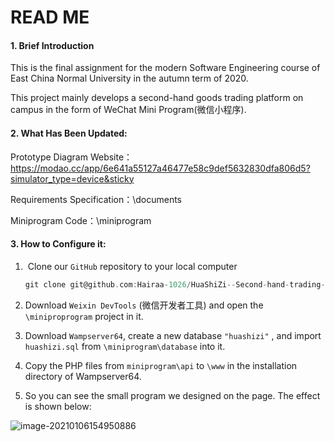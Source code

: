 # READ ME
#### 1. Brief Introduction 

This is the final assignment for the modern Software Engineering course of East China Normal University in the autumn term of 2020.

This project mainly develops a second-hand goods trading platform on campus in the form of WeChat Mini Program(微信小程序).

#### 2. What Has Been Updated:

Prototype Diagram Website：https://modao.cc/app/6e641a55127a46477e58c9def5632830dfa806d5?simulator_type=device&sticky

Requirements Specification：\documents

Miniprogram Code：\miniprogram

#### 3. How to Configure it:

1. ​	Clone our `GitHub` repository to your local computer

   ```c
   git clone git@github.com:Hairaa-1026/HuaShiZi--Second-hand-trading-platform.git
   ```

2.    Download `Weixin DevTools` (微信开发者工具)  and open the `\miniproprogram` project in it.

3.    Download `Wampserver64`, create a new database `"huashizi"` , and import `huashizi.sql` from `\miniprogram\database` into it.

4.    Copy the PHP files from `miniprogram\api` to `\www` in the installation directory of Wampserver64.

5.    So you can see the small program we designed on the page. The effect is shown below:

   ![image-20210106154950886](C:\Users\Hairaa\AppData\Roaming\Typora\typora-user-images\image-20210106154950886.png)